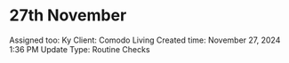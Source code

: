 # 27th November

Assigned too: Ky 
Client: Comodo Living
Created time: November 27, 2024 1:36 PM
Update Type: Routine Checks